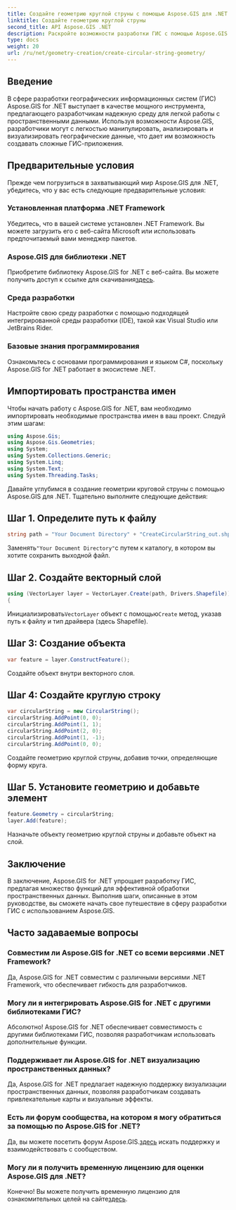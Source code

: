 ```yaml
---
title: Создайте геометрию круглой струны с помощью Aspose.GIS для .NET
linktitle: Создайте геометрию круглой струны
second_title: API Aspose.GIS .NET
description: Раскройте возможности разработки ГИС с помощью Aspose.GIS для .NET. Создавайте, анализируйте и визуализируйте пространственные данные без особых усилий.
type: docs
weight: 20
url: /ru/net/geometry-creation/create-circular-string-geometry/
---
```

## Введение
В сфере разработки географических информационных систем (ГИС) Aspose.GIS for .NET выступает в качестве мощного инструмента, предлагающего разработчикам надежную среду для легкой работы с пространственными данными. Используя возможности Aspose.GIS, разработчики могут с легкостью манипулировать, анализировать и визуализировать географические данные, что дает им возможность создавать сложные ГИС-приложения.
## Предварительные условия
Прежде чем погрузиться в захватывающий мир Aspose.GIS для .NET, убедитесь, что у вас есть следующие предварительные условия:
### Установленная платформа .NET Framework
Убедитесь, что в вашей системе установлен .NET Framework. Вы можете загрузить его с веб-сайта Microsoft или использовать предпочитаемый вами менеджер пакетов.
### Aspose.GIS для библиотеки .NET
 Приобретите библиотеку Aspose.GIS for .NET с веб-сайта. Вы можете получить доступ к ссылке для скачивания[здесь](https://releases.aspose.com/gis/net/).
### Среда разработки
Настройте свою среду разработки с помощью подходящей интегрированной среды разработки (IDE), такой как Visual Studio или JetBrains Rider.
### Базовые знания программирования
Ознакомьтесь с основами программирования и языком C#, поскольку Aspose.GIS for .NET работает в экосистеме .NET.

## Импортировать пространства имен
Чтобы начать работу с Aspose.GIS for .NET, вам необходимо импортировать необходимые пространства имен в ваш проект. Следуй этим шагам:

```csharp
using Aspose.Gis;
using Aspose.Gis.Geometries;
using System;
using System.Collections.Generic;
using System.Linq;
using System.Text;
using System.Threading.Tasks;
```

Давайте углубимся в создание геометрии круговой струны с помощью Aspose.GIS для .NET. Тщательно выполните следующие действия:
## Шаг 1. Определите путь к файлу
```csharp
string path = "Your Document Directory" + "CreateCircularString_out.shp";
```
 Заменять`"Your Document Directory"`с путем к каталогу, в котором вы хотите сохранить выходной файл.
## Шаг 2. Создайте векторный слой
```csharp
using (VectorLayer layer = VectorLayer.Create(path, Drivers.Shapefile))
{
```
 Инициализировать`VectorLayer` объект с помощью`Create` метод, указав путь к файлу и тип драйвера (здесь Shapefile).
## Шаг 3: Создание объекта
```csharp
var feature = layer.ConstructFeature();
```
Создайте объект внутри векторного слоя.
## Шаг 4: Создайте круглую строку
```csharp
var circularString = new CircularString();
circularString.AddPoint(0, 0);
circularString.AddPoint(1, 1);
circularString.AddPoint(2, 0);
circularString.AddPoint(1, -1);
circularString.AddPoint(0, 0);
```
Создайте геометрию круглой струны, добавив точки, определяющие форму круга.
## Шаг 5. Установите геометрию и добавьте элемент
```csharp
feature.Geometry = circularString;
layer.Add(feature);
```
Назначьте объекту геометрию круглой струны и добавьте объект на слой.

## Заключение
В заключение, Aspose.GIS for .NET упрощает разработку ГИС, предлагая множество функций для эффективной обработки пространственных данных. Выполнив шаги, описанные в этом руководстве, вы сможете начать свое путешествие в сферу разработки ГИС с использованием Aspose.GIS.
## Часто задаваемые вопросы
### Совместим ли Aspose.GIS for .NET со всеми версиями .NET Framework?
Да, Aspose.GIS for .NET совместим с различными версиями .NET Framework, что обеспечивает гибкость для разработчиков.
### Могу ли я интегрировать Aspose.GIS for .NET с другими библиотеками ГИС?
Абсолютно! Aspose.GIS for .NET обеспечивает совместимость с другими библиотеками ГИС, позволяя разработчикам использовать дополнительные функции.
### Поддерживает ли Aspose.GIS for .NET визуализацию пространственных данных?
Да, Aspose.GIS for .NET предлагает надежную поддержку визуализации пространственных данных, позволяя разработчикам создавать привлекательные карты и визуальные эффекты.
### Есть ли форум сообщества, на котором я могу обратиться за помощью по Aspose.GIS for .NET?
 Да, вы можете посетить форум Aspose.GIS.[здесь](https://forum.aspose.com/c/gis/33) искать поддержку и взаимодействовать с сообществом.
### Могу ли я получить временную лицензию для оценки Aspose.GIS для .NET?
 Конечно! Вы можете получить временную лицензию для ознакомительных целей на сайте[здесь](https://purchase.aspose.com/temporary-license/).